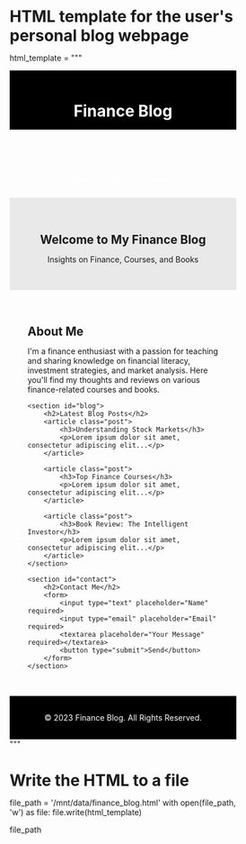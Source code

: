 # HTML template for the user's personal blog webpage
html_template = """
<!DOCTYPE html>
<html lang="en">
<head>
<meta charset="UTF-8">
<meta name="viewport" content="width=device-width, initial-scale=1.0">
<title>Finance Blog</title>
<style>
    /* Basic reset */
    *, *:before, *:after {
        box-sizing: border-box;
        margin: 0;
        padding: 0;
    }

    /* Body and general styles */
    body {
        font-family: 'Arial', sans-serif;
        color: #333;
        background-color: #fff;
        line-height: 1.6;
    }

    /* Header and navigation styles */
    header {
        background: #000;
        color: #fff;
        padding: 1rem 0;
        text-align: center;
    }
    nav {
        display: flex;
        justify-content: center;
        padding: 1rem 0;
    }
    nav a {
        color: #fff;
        text-decoration: none;
        padding: 0.5rem 1rem;
    }
    nav a:hover {
        background: #333;
    }

    /* Hero section styles */
    .hero {
        padding: 2rem 0;
        background: #e9e9e9;
        text-align: center;
    }

    /* Main styles for content */
    main {
        padding: 2rem;
    }

    /* Blog post styles */
    .post {
        margin-bottom: 2rem;
        padding-bottom: 1rem;
        border-bottom: 1px solid #ddd;
    }

    /* Contact section styles */
    .contact {
        background: #f9f9f9;
        padding: 2rem;
        text-align: center;
    }

    /* Footer styles */
    footer {
        background: #000;
        color: #fff;
        text-align: center;
        padding: 1rem 0;
    }
</style>
</head>
<body>

<header>
    <h1>Finance Blog</h1>
</header>

<nav>
    <a href="#about">About</a>
    <a href="#blog">Blog</a>
    <a href="#contact">Contact</a>
</nav>

<div class="hero">
    <h2>Welcome to My Finance Blog</h2>
    <p>Insights on Finance, Courses, and Books</p>
</div>

<main>
    <section id="about">
        <h2>About Me</h2>
        <p>I'm a finance enthusiast with a passion for teaching and sharing knowledge on financial literacy, investment strategies, and market analysis. Here you'll find my thoughts and reviews on various finance-related courses and books.</p>
    </section>

    <section id="blog">
        <h2>Latest Blog Posts</h2>
        <article class="post">
            <h3>Understanding Stock Markets</h3>
            <p>Lorem ipsum dolor sit amet, consectetur adipiscing elit...</p>
        </article>

        <article class="post">
            <h3>Top Finance Courses</h3>
            <p>Lorem ipsum dolor sit amet, consectetur adipiscing elit...</p>
        </article>

        <article class="post">
            <h3>Book Review: The Intelligent Investor</h3>
            <p>Lorem ipsum dolor sit amet, consectetur adipiscing elit...</p>
        </article>
    </section>

    <section id="contact">
        <h2>Contact Me</h2>
        <form>
            <input type="text" placeholder="Name" required>
            <input type="email" placeholder="Email" required>
            <textarea placeholder="Your Message" required></textarea>
            <button type="submit">Send</button>
        </form>
    </section>
</main>

<footer>
    <p>&copy; 2023 Finance Blog. All Rights Reserved.</p>
</footer>

</body>
</html>
"""

# Write the HTML to a file
file_path = '/mnt/data/finance_blog.html'
with open(file_path, 'w') as file:
    file.write(html_template)

file_path


